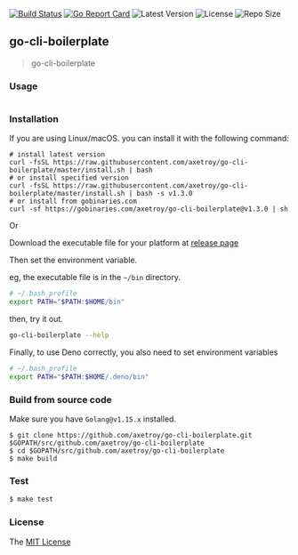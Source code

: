 [![Build Status](https://github.com/axetroy/go-cli-boilerplate/workflows/ci/badge.svg)](https://github.com/axetroy/go-cli-boilerplate/actions)
[![Go Report Card](https://goreportcard.com/badge/github.com/axetroy/go-cli-boilerplate)](https://goreportcard.com/report/github.com/axetroy/go-cli-boilerplate)
![Latest Version](https://img.shields.io/github/v/release/axetroy/go-cli-boilerplate.svg)
![License](https://img.shields.io/github/license/axetroy/go-cli-boilerplate.svg)
![Repo Size](https://img.shields.io/github/repo-size/axetroy/go-cli-boilerplate.svg)

## go-cli-boilerplate

> go-cli-boilerplate

### Usage

```bash

```

### Installation

If you are using Linux/macOS. you can install it with the following command:

```shell
# install latest version
curl -fsSL https://raw.githubusercontent.com/axetroy/go-cli-boilerplate/master/install.sh | bash
# or install specified version
curl -fsSL https://raw.githubusercontent.com/axetroy/go-cli-boilerplate/master/install.sh | bash -s v1.3.0
# or install from gobinaries.com
curl -sf https://gobinaries.com/axetroy/go-cli-boilerplate@v1.3.0 | sh
```

Or

Download the executable file for your platform at [release page](https://github.com/axetroy/go-cli-boilerplate/releases)

Then set the environment variable.

eg, the executable file is in the `~/bin` directory.

```bash
# ~/.bash_profile
export PATH="$PATH:$HOME/bin"
```

then, try it out.

```bash
go-cli-boilerplate --help
```

Finally, to use Deno correctly, you also need to set environment variables

```bash
# ~/.bash_profile
export PATH="$PATH:$HOME/.deno/bin"
```

### Build from source code

Make sure you have `Golang@v1.15.x` installed.

```shell
$ git clone https://github.com/axetroy/go-cli-boilerplate.git $GOPATH/src/github.com/axetroy/go-cli-boilerplate
$ cd $GOPATH/src/github.com/axetroy/go-cli-boilerplate
$ make build
```

### Test

```bash
$ make test
```

### License

The [MIT License](LICENSE)
